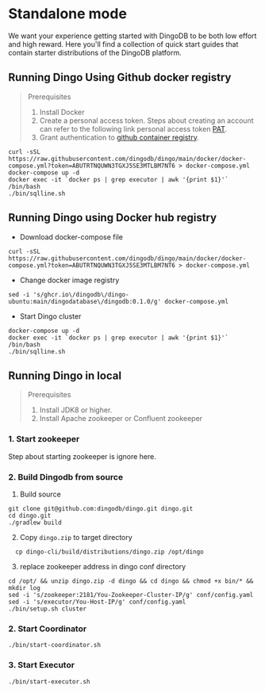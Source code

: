 # Standalone mode

We want your experience getting started with DingoDB to be both low effort and high reward. Here you'll find a collection of quick start guides that contain starter distributions of the DingoDB platform.

## Running Dingo Using Github docker registry

> Prerequisites
> 1. Install Docker
> 2. Create a personal access token. Steps about creating an account can refer to the following link personal access token [PAT](https://docs.github.com/en/authentication/keeping-your-account-and-data-secure/creating-a-personal-access-token).
> 3. Grant authentication to [github container registry](https://docs.github.com/en/packages/working-with-a-github-packages-registry/working-with-the-container-registry). 


```shell
curl -sSL https://raw.githubusercontent.com/dingodb/dingo/main/docker/docker-compose.yml?token=ABUTRTNQUWN3TGXJ5SE3MTLBM7NT6 > docker-compose.yml
docker-compose up -d
docker exec -it `docker ps | grep executor | awk '{print $1}'` /bin/bash
./bin/sqlline.sh
```

## Running Dingo using Docker hub registry


- Download docker-compose file

```shell
curl -sSL https://raw.githubusercontent.com/dingodb/dingo/main/docker/docker-compose.yml?token=ABUTRTNQUWN3TGXJ5SE3MTLBM7NT6 > docker-compose.yml
```

- Change docker image registry

```shell
sed -i 's/ghcr.io\/dingodb\/dingo-ubuntu:main/dingodatabase\/dingodb:0.1.0/g' docker-compose.yml
```

- Start Dingo cluster

```
docker-compose up -d
docker exec -it `docker ps | grep executor | awk '{print $1}'` /bin/bash
./bin/sqlline.sh
```

## Running Dingo in local

> Prerequisites
> 1. Install JDK8 or higher.
> 2. Install Apache zookeeper  or Confluent zookeeper

### 1. Start zookeeper

Step about starting zookeeper is ignore here.

### 2. Build Dingodb from source

1. Build source

```shell
git clone git@github.com:dingodb/dingo.git dingo.git
cd dingo.git
./gradlew build
```
2. Copy `dingo.zip` to target directory

```
  cp dingo-cli/build/distributions/dingo.zip /opt/dingo
```

3. replace zookeeper address in dingo conf directory

```
cd /opt/ && unzip dingo.zip -d dingo && cd dingo && chmod +x bin/* && mkdir log
sed -i 's/zookeeper:2181/You-Zookeeper-Cluster-IP/g' conf/config.yaml
sed -i 's/executor/You-Host-IP/g' conf/config.yaml
./bin/setup.sh cluster
```

### 2. Start Coordinator

```shell
./bin/start-coordinator.sh
```
### 3. Start Executor
```shell
./bin/start-executor.sh
```